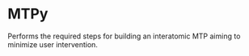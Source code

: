 # MTPy
Performs the required steps for building an interatomic MTP aiming to minimize user intervention.
